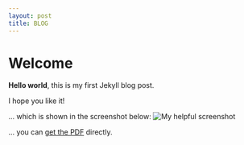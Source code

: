 ```yaml
---
layout: post
title: BLOG
---
```



# Welcome

**Hello world**, this is my first Jekyll blog post.

I hope you like it!


... which is shown in the screenshot below:
![My helpful screenshot](/assets/screenshot.jpg)


... you can [get the PDF](/assets/mydoc.pdf) directly.
